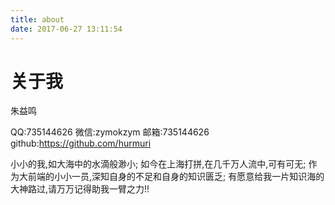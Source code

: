 ```yaml
---
title: about
date: 2017-06-27 13:11:54
---
```

# 关于我

朱益鸣

QQ:735144626
微信:zymokzym
邮箱:735144626
github:https://github.com/hurmuri


小小的我,如大海中的水滴般渺小;
如今在上海打拼,在几千万人流中,可有可无;
作为大前端的小小一员,深知自身的不足和自身的知识匮乏;
有愿意给我一片知识海的大神路过,请万万记得助我一臂之力!!





